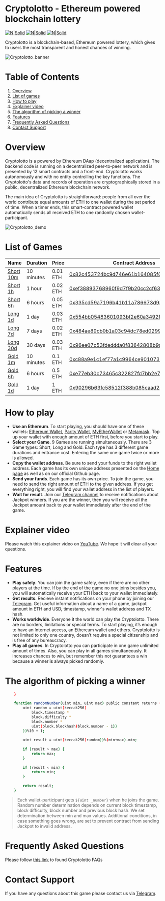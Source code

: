 # Cryptolotto - Ethereum powered blockchain lottery

[![N|Solid](https://github.com/cryptolotto/Cryptolotto/blob/master/Powered%20by%20ETH.png?raw=true)](https://www.ethereum.org/nsolid) [![N|Solid](https://github.com/cryptolotto/Cryptolotto/blob/master/Made%20by%20Erde.png?raw=true)](https://t.me/erdegroup/nsolid) [![N|Solid](https://github.com/cryptolotto/Cryptolotto/blob/master/Play%20Cryptolotto.png?raw=true)](https://cryptolotto.cc/nsolid)

Cryptolotto is a blockchain-based, Ethereum powered lottery, which gives to users the most transparent and honest chances of winning.

![Cryptolotto_banner](https://github.com/cryptolotto/Cryptolotto/blob/master/GitHub%20banner.png?raw=true)
# Table of Contents
1. [Overview](#overview)
2. [List of games](#list-of-games)
3. [How to play](#how-to-play)
4. [Explainer video](#explainer-video)
5. [The algorithm of picking a winner](#the-algorithm-of-picking-a-winner)
6. [Features](#features)
7. [Frequently Asked Questions](#frequently-asked-questions)
8. [Contact Support](#contact-support)

# Overview
Cryptolotto is a powered by Ethereum DAap (decentralized application). The backend code is running on a decentralized peer-to-peer network and is presented by 12 smart contracts and a front-end. Cryptolotto works autonomously and with no entity controlling the key functions. The Cryptolotto's data and records of operation are cryptographically stored in a public, decentralized Ethereum blockchain network.

The main idea of Cryptolotto is straightforward: people from all over the world contribute equal amounts of ETH to one wallet during the set period of time. When a timer ends, this smart-contract powered wallet automatically sends all received ETH to one randomly chosen wallet-participant.

![Cryptolotto_demo](https://github.com/cryptolotto/Cryptolotto/blob/master/demo%20Cryptolotto.gif?raw=true)

# List of Games
| Name | Duration | Price |Contract Address |
| ------ | ------ | ------ | ------ |
| [Short 10m](https://www.cryptolotto.cc/en/short/10m) | 10 minutes | 0.01 ETH |[0x82c453724bc9d746e61b164085f60752c595411b](https://etherscan.io/address/0x82c453724bc9d746e61b164085f60752c595411b)|
| [Short 1h](https://www.cryptolotto.cc/en/short/1h) | 1 hour | 0.02 ETH |[0xef38893768960f9d7f9b20cc2cf63c7f6a113136](https://etherscan.io/address/0xef38893768960f9d7f9b20cc2cf63c7f6a113136)|
| [Short 6h](https://www.cryptolotto.cc/en/short/6h) | 6 hours | 0.05 ETH |[0x335cd59a7196b41b11a786673d95eff8355abef7](https://etherscan.io/address/0x335cd59a7196b41b11a786673d95eff8355abef7)|
| [Long 1d](https://www.cryptolotto.cc/en/long/1d) | 1 day | 0.03 ETH |[0x554bb05483601093bf2e60a3492f4e5438e0c6a7](https://etherscan.io/address/0x554bb05483601093bf2e60a3492f4e5438e0c6a7)|
| [Long 7d](https://www.cryptolotto.cc/en/long/7d) | 7 days | 0.02 ETH |[0x484ae89cb0b1a03c94dc78ed02999ef010c9f258](https://etherscan.io/address/0x484ae89cb0b1a03c94dc78ed02999ef010c9f258)|
| [Long 30d](https://www.cryptolotto.cc/en/long/30d)  | 30 days | 0.03 ETH |[0x96ee07c53fdeddda0f83642808b9a707744fd449](https://etherscan.io/address/0x96ee07c53fdeddda0f83642808b9a707744fd449)|
| [Gold 1m](https://www.cryptolotto.cc/en/gold/10m)  | 10 minutes | 0.1 ETH |[0xc88a9e1c1ef77a1c9964ce9010734ad553c6f2f1](https://etherscan.io/address/0xc88a9e1c1ef77a1c9964ce9010734ad553c6f2f1)|
| [Gold 6h](https://www.cryptolotto.cc/en/gold/6h)  | 6 hours | 0.5 ETH |[0xe77eb30c73465c322827fd7bb2e73542a2eb2c96](https://etherscan.io/address/0xe77eb30c73465c322827fd7bb2e73542a2eb2c96)|
| [Gold 1d](https://www.cryptolotto.cc/en/gold/1d)  | 1 day | 1 ETH |[0x90296b63fc58512f388b085caad23e1c4845e11e](https://etherscan.io/address/0x90296b63fc58512f388b085caad23e1c4845e11e)|

# How to play
  - **Use an Ethereum**. To start playing, you should have one of these wallets: [Ethereum Wallet](https://github.com/ethereum/mist/releases), [Parity Wallet](https://www.parity.io), [MyEtherWallet](https://www.myetherwallet.com) or [Metamask](https://metamask.io). Top up your wallet with enough amount of ETH first, before you start to play.
  - **Select your Game**. 9 Games are running simultaneously. There are 3 Game types: Short, Long and Gold. Each type has 3 different game durations and entrance cost. Entering the same one game twice or more is allowed.
  - **Copy the wallet address**. Be sure to send your funds to the right wallet address. Each game has its own unique address presented on the [Home page](https://cryptolotto.cc) as well as on our official Github page.
  - **Send your funds**. Each game has its own price. To join the game, you need to send the right amount of ETH to the given address. If you get everything right, you will find your wallet address in the list of players.
  - **Wait for result**. Join our [Telegram channel](https://t.me/cryptolottoresults) to receive notifications about Jackpot winners. If you are the winner, then you will receive all the Jackpot amount back to your wallet immediately after the end of the game.

# Explainer video
Please watch this explainer video on [YouTube](https://youtu.be/ma2KYqmsdhQ). We hope it will clear all your questions.

# Features
  - **Play safely**. You can join the game safely, even if there are no other players at the time. If by the end of the game no one joins besides you, you will automatically receive your ETH back to your wallet immediately.
  - **Get results**. Recieve instant notifications on your phone by joining our [Telegram](https://www.t.me/cryptolottoresults). Get useful information about a name of a game, jackpot amount in ETH and USD, timestamp, winner's wallet address and TX hash.
  - **Works worldwide**. Everyone it the world can play the Cryptolotto. There are no borders, limitations or special terms. To start playing, it’s enough to have an Internet access, an Ethereum wallet and ethers. Cryptolotto is not limited to only one country, doesn’t require a special citizenship and is free of any bureaucracy.
  - **Play all games**. In Cryptolotto you can participate in one game unlimited amount of times. Also, you can play in all games simultaneously. It increases chances to win, but remember this not guarantees a win because a winner is always picked randomly. 

# The algorithm of picking a winner

```sh
    }
    
    function randomNumber(uint min, uint max) public constant returns (uint) {
        uint random = uint(keccak256(
            block.timestamp * 
            block.difficulty * 
            block.number *
            uint(block.blockhash(block.number - 1))
        ))%10 + 1;
       
        uint result = uint(keccak256(random))%(min+max)-min;
        
        if (result > max) {
            return max;
        }
        
        if (result < min) {
            return min;
        }
        
        return result;
    }
```
> Each wallet-participant gets `${uint _number}` when he joins the game. Random number determination depends on current block timestamp, block difficulty, block number and previous block hash. We set determination between min and max values. Additional conditions, in case something goes wrong, are set to prevent contract from sending Jackpot to invalid address.  

# Frequently Asked Questions
Please follow [this link](cryptolotto.cc/en/faq) to found Cryptolotto FAQs

# Contact Support
If you have any questions about this game please contact us via [Telegram](https://t.me/cryptolotto_support).
